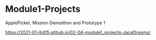 # Module1-Projects
 ApplePicker, Mission Demolition and Prototype 1

https://2021-01-iti415.github.io/02-04-module1_projects-JaceDreams/
